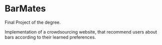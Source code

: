 # BarMates
Final Project of the degree.

Implementation of a crowdsourcing website, that recommend users about bars according to their learned preferences.


